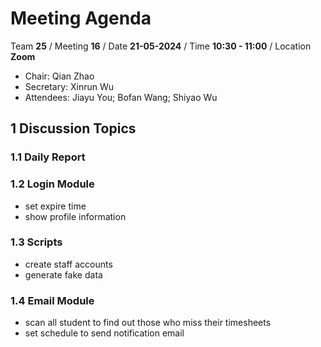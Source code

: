# Meeting Agenda

Team **25** / Meeting **16** / Date **21-05-2024** / Time **10:30 - 11:00** / Location **Zoom**

- Chair: Qian Zhao
- Secretary: Xinrun Wu
- Attendees: Jiayu You; Bofan Wang; Shiyao Wu

## 1 Discussion Topics

### 1.1 Daily Report

### 1.2 Login Module

- set expire time
- show profile information

### 1.3 Scripts

- create staff accounts
- generate fake data

### 1.4 Email Module

- scan all student to find out those who miss their timesheets
- set schedule to send notification email
